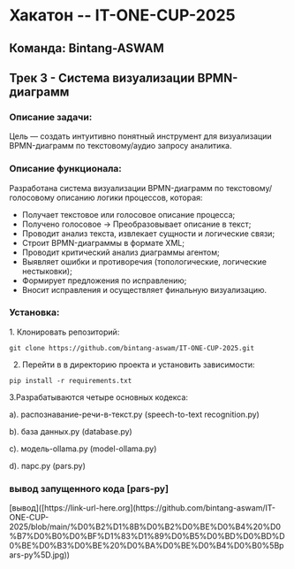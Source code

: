 # Хакатон -- IT-ONE-CUP-2025

<h2>Команда: Bintang-ASWAM</h2>
<h2>Трек 3 - Система визуализации BPMN-диаграмм</h2>

<h3>Описание задачи:</h3>
Цель — создать интуитивно понятный инструмент для визуализации BPMN-диаграмм по текстовому/аудио запросу аналитика.

<h3> Описание функционала: </h3>

Разработана система визуализации BPMN-диаграмм по текстовому/голосовому описанию логики процессов, которая:

- Получает текстовое или голосовое описание процесса;
- Получено голосовое -> Преобразовывает описание в текст;
- Проводит анализ текста, извлекает сущности и логические связи;
- Строит BPMN-диаграммы в формате XML;
- Проводит критический анализ диаграммы агентом;
- Выявляет ошибки и противоречия (топологические, логические нестыковки);
- Формирует предложения по исправлению;
- Вносит исправления и осуществляет финальную визуализацию.

<h3> Установка: </h3>
1. Клонировать репозиторий: <p>
<pre><code>git clone https://github.com/bintang-aswam/IT-ONE-CUP-2025.git</code></pre>


2. Перейти в в директорию проекта и установить зависимости: <p>
<pre><code>pip install -r requirements.txt</code></pre>

3.Разрабатываются четыре основных кодекса:

a). распознавание-речи-в-текст.py (speech-to-text recognition.py)

b). база данных.py (database.py)

c). модель-ollama.py (model-ollama.py)

d). парс.py (pars.py)

<h3> вывод запущенного кода [pars-py] </h3>
[вывод]([https://link-url-here.org](https://github.com/bintang-aswam/IT-ONE-CUP-2025/blob/main/%D0%B2%D1%8B%D0%B2%D0%BE%D0%B4%20%D0%B7%D0%B0%D0%BF%D1%83%D1%89%D0%B5%D0%BD%D0%BD%D0%BE%D0%B3%D0%BE%20%D0%BA%D0%BE%D0%B4%D0%B0%5Bpars-py%5D.jpg))

